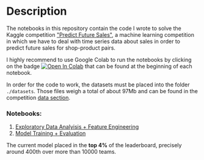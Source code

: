 # Description
The notebooks in this repository contain the code I wrote to solve the Kaggle competition ["Predict Future Sales"](https://www.kaggle.com/c/competitive-data-science-predict-future-sales), a machine learning competition in which we have to deal with time series data about sales in order to predict future sales for shop-product pairs.

I highly recommend to use Google Colab to run the notebooks by clicking on the badge [![Open In Colab](https://colab.research.google.com/assets/colab-badge.svg)]() that can be found at the beginning of each notebook.

In order for the code to work, the datasets must be placed into the folder `./datasets`. Those files weigh a total of about 97Mb and can be found in the competition [data section](https://www.kaggle.com/c/competitive-data-science-predict-future-sales/data).

### Notebooks:
1. [Exploratory Data Analyisis + Feature Engineering](https://colab.research.google.com/drive/1LAlml5mQZEdP0JpQU8AUndb7u-jsi-uB?usp=sharing)
2. [Model Training + Evaluation](https://colab.research.google.com/drive/1sdxvVosUzO6lUGhuoU-T-2W3_HJQ6qcH?usp=sharing)

The current model placed in the **top 4%** of the leaderboard, precisely around 400th over more than 10000 teams.

